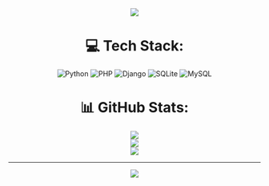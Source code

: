 
<div align="center">
	<img src="https://raw.githubusercontent.com/py-pow/py_pow/refs/heads/main/352051914-e26d1d6a-30ee-488e-90ca-11b3aa180148.gif">

# 💻 Tech Stack:
![Python](https://img.shields.io/badge/python-3670A0?style=for-the-badge&logo=python&logoColor=ffdd54) ![PHP](https://img.shields.io/badge/php-%23777BB4.svg?style=for-the-badge&logo=php&logoColor=white) ![Django](https://img.shields.io/badge/django-%23092E20.svg?style=for-the-badge&logo=django&logoColor=white) ![SQLite](https://img.shields.io/badge/sqlite-%2307405e.svg?style=for-the-badge&logo=sqlite&logoColor=white) ![MySQL](https://img.shields.io/badge/mysql-4479A1.svg?style=for-the-badge&logo=mysql&logoColor=white)
# 📊 GitHub Stats:
![](https://github-readme-stats.vercel.app/api?username=py-pow&theme=shadow_blue&hide_border=false&include_all_commits=true&count_private=false)<br/>
![](https://github-readme-streak-stats.herokuapp.com/?user=py-pow&theme=shadow_blue&hide_border=false)<br/>
![](https://github-readme-stats.vercel.app/api/top-langs/?username=py-pow&theme=shadow_blue&hide_border=false&include_all_commits=true&count_private=false&layout=compact)

---
[![](https://visitcount.itsvg.in/api?id=py-pow&icon=0&color=12)](https://visitcount.itsvg.in)

<!-- Proudly created with GPRM ( https://gprm.itsvg.in ) -->
</div>
